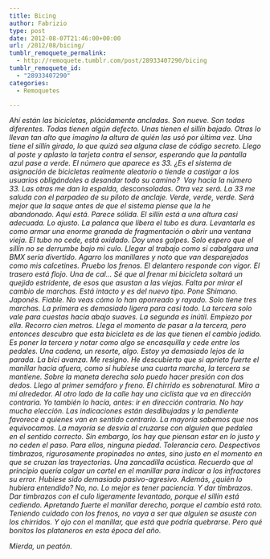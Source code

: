 ```yaml
---
title: Bicing
author: Fabrizio
type: post
date: 2012-08-07T21:46:00+00:00
url: /2012/08/bicing/
tumblr_remoquete_permalink:
  - http://remoquete.tumblr.com/post/28933407290/bicing
tumblr_remoquete_id:
  - "28933407290"
categories:
  - Remoquetes

---
```

<p class="MsoNormal">
  <em>Ahí están las bicicletas, plácidamente ancladas. Son nueve. Son todas diferentes. Todas tienen algún defecto. Unas tienen el sillín bajado. Otras lo llevan tan alto que imagino la altura de quién las usó por última vez. Una tiene el sillín girado, lo que quizá sea alguna clase de código secreto. Llego al poste y aplasto la tarjeta contra el sensor, esperando que la pantalla azul pase a verde. El número que aparece es 33. ¿Es el sistema de asignación de bicicletas realmente aleatorio o tiende a castigar a los usuarios obligándoles a desandar todo su camino?  Voy hacia la número 33. Las otras me dan la espalda, desconsoladas. Otra vez será. La 33 me saluda con el parpadeo de su piloto de anclaje. Verde, verde, verde. Será mejor que la saque antes de que el sistema piense que la he abandonado. Aquí está. Parece sólida. El sillín está a una altura casi adecuada. Lo ajusto. La palanca que libera el tubo es dura. Levantarla es como armar una enorme granada de fragmentación o abrir una ventana vieja. El tubo no cede, está oxidado. Doy unos golpes. Solo espero que el sillín no se derrumbe bajo mi culo. Llegar al trabajo como si cabalgara una BMX sería divertido. Agarro los manillares y noto que van desparejados como mis calcetines. Pruebo los frenos. El delantero responde con vigor. El trasero está flojo. Una de cal&#8230; Sé que al frenar mi bicicleta soltará un quejido estridente, de esos que asustan a las viejas. Falta por mirar el cambio de marchas. Está intacto y es del nuevo tipo. Pone Shimano. Japonés. Fiable. No veas cómo lo han aporreado y rayado. Solo tiene tres marchas. La primera es demasiado ligera para casi todo. La tercera solo vale para cuestas hacia abajo suaves. La segunda es inútil. Empiezo por ella. Recorro cien metros. Llega el momento de pasar a la tercera, pero entonces descubro que esta bicicleta es de las que tienen el cambio jodido. Es poner la tercera y notar como algo se encasquilla y cede entre los pedales. Una cadena, un resorte, algo. Estoy ya demasiado lejos de la parada. La bici avanza. Me resigno. He descubierto que si aprieto fuerte el manillar hacia afuera, como si hubiese una cuarta marcha, la tercera se mantiene. Sobre la maneta derecha solo puedo hacer presión con dos dedos. Llego al primer semáforo y freno. El chirrido es sobrenatural. Miro a mi alrededor. Al otro lado de la calle hay una ciclista que va en dirección contraria. Yo también lo hacía, antes: ir en dirección contraria. No hay mucha elección. Las indicaciones están desdibujadas y la pendiente favorece a quienes van en sentido contrario. La mayoría sabemos que nos equivocamos. La mayoría se desvía al cruzarse con alguien que pedalea en el sentido correcto. Sin embargo, los hay que piensan estar en lo justo y no ceden el paso. Para ellos, ninguna piedad. Tolerancia cero. Despectivos timbrazos, rigurosamente propinados no antes, sino justo en el momento en que se cruzan las trayectorias. Una zancadilla acústica. Recuerdo que al principio quería colgar un cartel en el manillar para indicar a los infractores su error. Hubiese sido demasiado pasivo-agresivo. Además, ¿quién lo hubiera entendido? No, no. Lo mejor es tener paciencia. Y dar timbrazos. Dar timbrazos con el culo ligeramente levantado, porque el sillín está cediendo. Apretando fuerte el manillar derecho, porque el cambio está roto. Teniendo cuidado con los frenos, no vaya a ser que alguien se asuste con los chirridos. Y ojo con el manillar, que está que podría quebrarse. Pero qué bonitos los plataneros en esta época del año.</em>
</p>

<p class="MsoNormal">
  <em>Mierda, un peatón.</em>
</p>